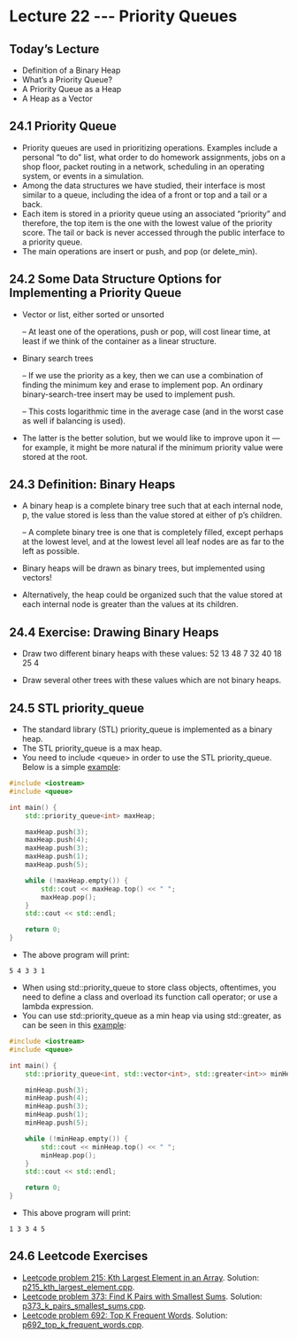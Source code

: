 # Lecture 22 --- Priority Queues

<!--
## Test 3 Information

- Test 3 will be held Thursday, November 16th, 2023 from 6-7:50pm. (Rooms will be different this time, Carnegie 113, LOW 4050, LOW 3051, Ricketts 211, Sage 5101, Sage 5510. AE 216 for accommodations.)
- Student’s assigned test room, row, and seat assignments will be re-randomized. If on Wednesday morning you still don’t have a seating assignment when you log onto Submitty, let us know via the ds_instructors list.
- If you will miss an exam due to a scheduled event or unforeseen circumstance, you should email the DS instructors list (ds_instructors@cs.rpi.edu) as soon as possible. You will be required to share documentation of the event to qualify for a makeup. If you are unable to attend an exam due to illness, please notify us before the exam to request a makeup. Students will be allowed to request one illness-related makeup without documentation or a doctor's note. All following makeup requests will require documentation.
- If you have a letter from Disability Services for Students and you have not already emailed it to
ds_instructors@cs.rpi.edu, please do so by Tuesday 4:30pm. Shianne Hulbert will be in contact with
you about your accommodations for the test.
- Coverage: Lectures 1-22, Labs 1-12, HW 1-8.
- OPTIONAL: you are allowed two physical pieces of 8.5x11” paper, that’s four “sides”. We will not collect these electronically and we will not pre-print them, you will have to bring these notes pages yourself if you want them. We will check at the start of the exam that you do not have more than two pieces of paper for your notes!
- All students must bring their Rensselaer photo ID card.
- Bring pencil(s) & eraser (pens are ok, but not recommended).
-->

## Today’s Lecture

<!--
- Range Based for Loop
- Using STL’s for_each
-->

- Definition of a Binary Heap
- What’s a Priority Queue?
- A Priority Queue as a Heap
- A Heap as a Vector

<!--
## 24.1 Range Based for Loop

- Executes a for loop over a range.

```cpp
for ( range_declaration : range_expression ) 
    loop_statement
```

- Example 1: pring every element in an integer array.

```cpp
int a[] = { 0, 1, 2, 3, 4, 5 }; 
for (int n : a) 
	std::cout << n << ' '; 
```

- Example 2: print each character of a string.

```cpp
std::string str = "The course instructor is terrible!"; 
    for (char c : str) 
        std::cout << c << ' '; 
```

- Example 3: iterating over a vector of integers.

```cpp
std::vector<int> vec1 = {1,2,3,4,5};
for (int val : vec1 ) {
	std :: cout << val << " ";
}
```

- Example 4: iterating over a vector&lt;vector&lt;int&gt;&gt;.

```cpp
// suppose result is a vector<vector<int>>
for (std::vector<int>& vec1 : result ) {
	for (int val : vec1 ) {
		std :: cout << val << " ";
	}
}
```

## 24.2 Using STL’s for_each

- First, here’s a tiny helper function:
```cpp
void float_print (float f) {
	std::cout << f << std::endl;
}
```
- Let’s make an STL vector of floats:
```cpp
std::vector<float> my_data;
my_data.push_back(3.14);
my_data.push_back(1.41);
my_data.push_back(6.02);
my_data.push_back(2.71);
```
- Now we can write a loop to print out all the data in our vector:
```cpp
std::vector<float>::iterator itr;
for (itr = my_data.begin(); itr != my_data.end(); itr++) {
	float_print(*itr);
}
```
- Alternatively we can use it with STL’s for_each function to visit and print each element:
```cpp
std::for_each(my_data.begin(), my_data.end(), float_print);
```
- Wow! That’s a lot less to type. Can I stop using regular for and while loops altogether?
- We can actually also do the same thing without creating & explicitly naming the float_print function. We create an anonymous function using lambda:
```cpp
std::for_each(my_data.begin(), my_data.end(), [](float f){ std::cout << f << std::end; });
```
Lambda is new to the C++ language (part of C++11). But lambda is a core piece of many classic, older programming languages including Lisp and Scheme. Python lambdas and Perl anonymous subroutines are similar. (In fact lambda dates back to the 1930’s, before the first computers were built!) You’ll learn more about lambda more in later courses like CSCI 4430 Programming Languages!
-->

## 24.1 Priority Queue

- Priority queues are used in prioritizing operations. Examples include a personal “to do” list, what order to do homework assignments, jobs on a shop floor, packet routing in a network, scheduling in an operating system, or events in a simulation.
- Among the data structures we have studied, their interface is most similar to a queue, including the idea of a front or top and a tail or a back.
- Each item is stored in a priority queue using an associated “priority” and therefore, the top item is the one with the lowest value of the priority score. The tail or back is never accessed through the public interface to a priority queue.
- The main operations are insert or push, and pop (or delete_min).

## 24.2 Some Data Structure Options for Implementing a Priority Queue

- Vector or list, either sorted or unsorted

  – At least one of the operations, push or pop, will cost linear time, at least if we think of the container as a linear structure.
- Binary search trees
  
  – If we use the priority as a key, then we can use a combination of finding the minimum key and erase to implement pop. An ordinary binary-search-tree insert may be used to implement push.
  
  – This costs logarithmic time in the average case (and in the worst case as well if balancing is used).
- The latter is the better solution, but we would like to improve upon it — for example, it might be more natural if the minimum priority value were stored at the root.

## 24.3 Definition: Binary Heaps

- A binary heap is a complete binary tree such that at each internal node, p, the value stored is less than the value stored at either of p’s children.

  – A complete binary tree is one that is completely filled, except perhaps at the lowest level, and at the lowest level all leaf nodes are as far to the left as possible.
- Binary heaps will be drawn as binary trees, but implemented using vectors!
- Alternatively, the heap could be organized such that the value stored at each internal node is greater than the values at its children.

## 24.4 Exercise: Drawing Binary Heaps

- Draw two different binary heaps with these values: 52 13 48 7 32 40 18 25 4

- Draw several other trees with these values which are not binary heaps.

## 24.5 STL priority_queue

- The standard library (STL) priority_queue is implemented as a binary heap.
- The STL priority_queue is a max heap.
- You need to include &lt;queue&gt; in order to use the STL priority_queue. Below is a simple [example](max_heap.cpp):

```cpp
#include <iostream>
#include <queue>

int main() {
    std::priority_queue<int> maxHeap;

    maxHeap.push(3);
    maxHeap.push(4);
    maxHeap.push(3);
    maxHeap.push(1);
    maxHeap.push(5);

    while (!maxHeap.empty()) {
        std::cout << maxHeap.top() << " ";
        maxHeap.pop();
    }
    std::cout << std::endl;

    return 0;
}
```

- The above program will print:

```console
5 4 3 3 1
```

- When using std::priority_queue to store class objects, oftentimes, you need to define a class and overload its function call operator; or use a lambda expression.
- You can use std::priority_queue as a min heap via using std::greater, as can be seen in this [example](min_heap.cpp):

```cpp
#include <iostream>
#include <queue>

int main() {
	std::priority_queue<int, std::vector<int>, std::greater<int>> minHeap;

	minHeap.push(3);
	minHeap.push(4);
	minHeap.push(3);
	minHeap.push(1);
	minHeap.push(5);

	while (!minHeap.empty()) {
		std::cout << minHeap.top() << " ";
		minHeap.pop();
	}
	std::cout << std::endl;

	return 0;
}
```

- This above program will print:

```console
1 3 3 4 5
```

## 24.6 Leetcode Exercises

- [Leetcode problem 215: Kth Largest Element in an Array](https://leetcode.com/problems/kth-largest-element-in-an-array/). Solution: [p215_kth_largest_element.cpp](../../leetcode/p215_kth_largest_element.cpp).
- [Leetcode problem 373: Find K Pairs with Smallest Sums](https://leetcode.com/problems/find-k-pairs-with-smallest-sums/). Solution: [p373_k_pairs_smallest_sums.cpp](../../leetcode/p373_k_pairs_smallest_sums.cpp).
- [Leetcode problem 692:  Top K Frequent Words](https://leetcode.com/problems/top-k-frequent-words/). Solution: [p692_top_k_frequent_words.cpp](../../leetcode/p692_top_k_frequent_words.cpp).
